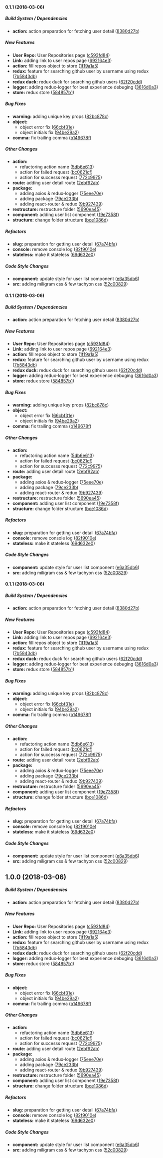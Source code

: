 #### 0.1.1 (2018-03-06)

##### Build System / Dependencies

* **action:**  action preparation for fetching user detail ([8380d27b](https://github.com/tagraha/software-seni/commit/8380d27b296f0597fae1f5da16394b4b3368dc8a))

##### New Features

* **User Repo:**  User Repositories page ([c593fd84](https://github.com/tagraha/software-seni/commit/c593fd847e50e372200fab2064ba7cd53b864aa2))
* **Link:**  adding link to user repos page ([692164e3](https://github.com/tagraha/software-seni/commit/692164e3f7fdde6cc1e919c5aec6f46b9262587f))
* **action:**  fill repos object to store ([1f19a1a5](https://github.com/tagraha/software-seni/commit/1f19a1a5a178ab53e62db553f84851da57a0be30))
* **redux:**  feature for searching github user by username using redux ([7b5843db](https://github.com/tagraha/software-seni/commit/7b5843db50414178c858f14ee0b110a42edea752))
* **redux duck:**  redux duck for searching github users ([62f20cdd](https://github.com/tagraha/software-seni/commit/62f20cdddb7f80e72340ded85cb603c173861298))
* **logger:**  adding redux-logger for best experience debuging ([3616d0a3](https://github.com/tagraha/software-seni/commit/3616d0a366a1cd98e674c03532f9841d952f6924))
* **store:**  redux store ([584857b1](https://github.com/tagraha/software-seni/commit/584857b1fec3bd463f951a65fdd98fa7eebf930a))

##### Bug Fixes

* **warning:**  adding unique key props ([82bc878c](https://github.com/tagraha/software-seni/commit/82bc878c4de86039c5c3994dfd99b67e856855af))
* **object:**
  *  object error fix ([66cbf31e](https://github.com/tagraha/software-seni/commit/66cbf31ed5b89608b173a8914b0637e3bd2cf0f1))
  *  object initials fix ([94be29a2](https://github.com/tagraha/software-seni/commit/94be29a2acbbc7d4ff72fd10797f266507c5bf9e))
* **comma:**  fix trailing comma ([b149678f](https://github.com/tagraha/software-seni/commit/b149678fd13773f196cdb491c1d81e211ba2e2d8))

##### Other Changes

* **action:**
  *  refactoring action name ([5db6e613](https://github.com/tagraha/software-seni/commit/5db6e613e84e33ba7e65f68499d46f7f6a481b30))
  *  action for failed request ([bc0621cf](https://github.com/tagraha/software-seni/commit/bc0621cf8662face29ae5eb5bff14fadb7874934))
  *  action for successs request ([772c9975](https://github.com/tagraha/software-seni/commit/772c9975434f82fde907780fb5524ef4f4f7fa49))
* **route:**  adding user detail route ([2ebf92ab](https://github.com/tagraha/software-seni/commit/2ebf92ab14fa94362af11d661de2569721612e81))
* **package:**
  *  adding axios & redux-logger ([75eee70e](https://github.com/tagraha/software-seni/commit/75eee70eed7d2672b73b53163708f718cb5c947c))
  *  adding package ([79ce233b](https://github.com/tagraha/software-seni/commit/79ce233ba3a927603eded34a46ce3a6864a5d95a))
  *  adding react-router & redux ([9b927439](https://github.com/tagraha/software-seni/commit/9b9274390c3e177a0af95b03a3ddcd6287905326))
* **restructure:**  restructure folder ([5690ea45](https://github.com/tagraha/software-seni/commit/5690ea45262f79b96e9a82aaf0ba7d7f723e3c8b))
* **component:**  adding user list component ([19e7358f](https://github.com/tagraha/software-seni/commit/19e7358f78509fec7ed11fcccd48d4823c2d6d82))
* **structure:**  change folder structure ([bce1086d](https://github.com/tagraha/software-seni/commit/bce1086dce897bdc4a5bfdcd4315e816685f756c))

##### Refactors

* **slug:**  preparation for getting user detail ([67a74bfa](https://github.com/tagraha/software-seni/commit/67a74bfa799030ac2a5a8206abb991376205ee03))
* **console:**  remove console log ([82f9010e](https://github.com/tagraha/software-seni/commit/82f9010e0477be6054ca4eced57a5c4c80d7d687))
* **stateless:**  make it stateless ([69d632e0](https://github.com/tagraha/software-seni/commit/69d632e07e80eb26528a9b07f5f1804169595828))

##### Code Style Changes

* **component:**  update style for user list component ([e6a35db6](https://github.com/tagraha/software-seni/commit/e6a35db67a2ba1cb470970890f245dd91051eaa3))
* **src:**  adding miligram css & few tachyon css ([52c00829](https://github.com/tagraha/software-seni/commit/52c00829e51fbab4ca2617af83f9bd08e4579d3d))

#### 0.1.1 (2018-03-06)

##### Build System / Dependencies

* **action:**  action preparation for fetching user detail ([8380d27b](https://github.com/tagraha/software-seni/commit/8380d27b296f0597fae1f5da16394b4b3368dc8a))

##### New Features

* **User Repo:**  User Repositories page ([c593fd84](https://github.com/tagraha/software-seni/commit/c593fd847e50e372200fab2064ba7cd53b864aa2))
* **Link:**  adding link to user repos page ([692164e3](https://github.com/tagraha/software-seni/commit/692164e3f7fdde6cc1e919c5aec6f46b9262587f))
* **action:**  fill repos object to store ([1f19a1a5](https://github.com/tagraha/software-seni/commit/1f19a1a5a178ab53e62db553f84851da57a0be30))
* **redux:**  feature for searching github user by username using redux ([7b5843db](https://github.com/tagraha/software-seni/commit/7b5843db50414178c858f14ee0b110a42edea752))
* **redux duck:**  redux duck for searching github users ([62f20cdd](https://github.com/tagraha/software-seni/commit/62f20cdddb7f80e72340ded85cb603c173861298))
* **logger:**  adding redux-logger for best experience debuging ([3616d0a3](https://github.com/tagraha/software-seni/commit/3616d0a366a1cd98e674c03532f9841d952f6924))
* **store:**  redux store ([584857b1](https://github.com/tagraha/software-seni/commit/584857b1fec3bd463f951a65fdd98fa7eebf930a))

##### Bug Fixes

* **warning:**  adding unique key props ([82bc878c](https://github.com/tagraha/software-seni/commit/82bc878c4de86039c5c3994dfd99b67e856855af))
* **object:**
  *  object error fix ([66cbf31e](https://github.com/tagraha/software-seni/commit/66cbf31ed5b89608b173a8914b0637e3bd2cf0f1))
  *  object initials fix ([94be29a2](https://github.com/tagraha/software-seni/commit/94be29a2acbbc7d4ff72fd10797f266507c5bf9e))
* **comma:**  fix trailing comma ([b149678f](https://github.com/tagraha/software-seni/commit/b149678fd13773f196cdb491c1d81e211ba2e2d8))

##### Other Changes

* **action:**
  *  refactoring action name ([5db6e613](https://github.com/tagraha/software-seni/commit/5db6e613e84e33ba7e65f68499d46f7f6a481b30))
  *  action for failed request ([bc0621cf](https://github.com/tagraha/software-seni/commit/bc0621cf8662face29ae5eb5bff14fadb7874934))
  *  action for successs request ([772c9975](https://github.com/tagraha/software-seni/commit/772c9975434f82fde907780fb5524ef4f4f7fa49))
* **route:**  adding user detail route ([2ebf92ab](https://github.com/tagraha/software-seni/commit/2ebf92ab14fa94362af11d661de2569721612e81))
* **package:**
  *  adding axios & redux-logger ([75eee70e](https://github.com/tagraha/software-seni/commit/75eee70eed7d2672b73b53163708f718cb5c947c))
  *  adding package ([79ce233b](https://github.com/tagraha/software-seni/commit/79ce233ba3a927603eded34a46ce3a6864a5d95a))
  *  adding react-router & redux ([9b927439](https://github.com/tagraha/software-seni/commit/9b9274390c3e177a0af95b03a3ddcd6287905326))
* **restructure:**  restructure folder ([5690ea45](https://github.com/tagraha/software-seni/commit/5690ea45262f79b96e9a82aaf0ba7d7f723e3c8b))
* **component:**  adding user list component ([19e7358f](https://github.com/tagraha/software-seni/commit/19e7358f78509fec7ed11fcccd48d4823c2d6d82))
* **structure:**  change folder structure ([bce1086d](https://github.com/tagraha/software-seni/commit/bce1086dce897bdc4a5bfdcd4315e816685f756c))

##### Refactors

* **slug:**  preparation for getting user detail ([67a74bfa](https://github.com/tagraha/software-seni/commit/67a74bfa799030ac2a5a8206abb991376205ee03))
* **console:**  remove console log ([82f9010e](https://github.com/tagraha/software-seni/commit/82f9010e0477be6054ca4eced57a5c4c80d7d687))
* **stateless:**  make it stateless ([69d632e0](https://github.com/tagraha/software-seni/commit/69d632e07e80eb26528a9b07f5f1804169595828))

##### Code Style Changes

* **component:**  update style for user list component ([e6a35db6](https://github.com/tagraha/software-seni/commit/e6a35db67a2ba1cb470970890f245dd91051eaa3))
* **src:**  adding miligram css & few tachyon css ([52c00829](https://github.com/tagraha/software-seni/commit/52c00829e51fbab4ca2617af83f9bd08e4579d3d))

#### 0.1.1 (2018-03-06)

##### Build System / Dependencies

* **action:**  action preparation for fetching user detail ([8380d27b](https://github.com/tagraha/software-seni/commit/8380d27b296f0597fae1f5da16394b4b3368dc8a))

##### New Features

* **User Repo:**  User Repositories page ([c593fd84](https://github.com/tagraha/software-seni/commit/c593fd847e50e372200fab2064ba7cd53b864aa2))
* **Link:**  adding link to user repos page ([692164e3](https://github.com/tagraha/software-seni/commit/692164e3f7fdde6cc1e919c5aec6f46b9262587f))
* **action:**  fill repos object to store ([1f19a1a5](https://github.com/tagraha/software-seni/commit/1f19a1a5a178ab53e62db553f84851da57a0be30))
* **redux:**  feature for searching github user by username using redux ([7b5843db](https://github.com/tagraha/software-seni/commit/7b5843db50414178c858f14ee0b110a42edea752))
* **redux duck:**  redux duck for searching github users ([62f20cdd](https://github.com/tagraha/software-seni/commit/62f20cdddb7f80e72340ded85cb603c173861298))
* **logger:**  adding redux-logger for best experience debuging ([3616d0a3](https://github.com/tagraha/software-seni/commit/3616d0a366a1cd98e674c03532f9841d952f6924))
* **store:**  redux store ([584857b1](https://github.com/tagraha/software-seni/commit/584857b1fec3bd463f951a65fdd98fa7eebf930a))

##### Bug Fixes

* **warning:**  adding unique key props ([82bc878c](https://github.com/tagraha/software-seni/commit/82bc878c4de86039c5c3994dfd99b67e856855af))
* **object:**
  *  object error fix ([66cbf31e](https://github.com/tagraha/software-seni/commit/66cbf31ed5b89608b173a8914b0637e3bd2cf0f1))
  *  object initials fix ([94be29a2](https://github.com/tagraha/software-seni/commit/94be29a2acbbc7d4ff72fd10797f266507c5bf9e))
* **comma:**  fix trailing comma ([b149678f](https://github.com/tagraha/software-seni/commit/b149678fd13773f196cdb491c1d81e211ba2e2d8))

##### Other Changes

* **action:**
  *  refactoring action name ([5db6e613](https://github.com/tagraha/software-seni/commit/5db6e613e84e33ba7e65f68499d46f7f6a481b30))
  *  action for failed request ([bc0621cf](https://github.com/tagraha/software-seni/commit/bc0621cf8662face29ae5eb5bff14fadb7874934))
  *  action for successs request ([772c9975](https://github.com/tagraha/software-seni/commit/772c9975434f82fde907780fb5524ef4f4f7fa49))
* **route:**  adding user detail route ([2ebf92ab](https://github.com/tagraha/software-seni/commit/2ebf92ab14fa94362af11d661de2569721612e81))
* **package:**
  *  adding axios & redux-logger ([75eee70e](https://github.com/tagraha/software-seni/commit/75eee70eed7d2672b73b53163708f718cb5c947c))
  *  adding package ([79ce233b](https://github.com/tagraha/software-seni/commit/79ce233ba3a927603eded34a46ce3a6864a5d95a))
  *  adding react-router & redux ([9b927439](https://github.com/tagraha/software-seni/commit/9b9274390c3e177a0af95b03a3ddcd6287905326))
* **restructure:**  restructure folder ([5690ea45](https://github.com/tagraha/software-seni/commit/5690ea45262f79b96e9a82aaf0ba7d7f723e3c8b))
* **component:**  adding user list component ([19e7358f](https://github.com/tagraha/software-seni/commit/19e7358f78509fec7ed11fcccd48d4823c2d6d82))
* **structure:**  change folder structure ([bce1086d](https://github.com/tagraha/software-seni/commit/bce1086dce897bdc4a5bfdcd4315e816685f756c))

##### Refactors

* **slug:**  preparation for getting user detail ([67a74bfa](https://github.com/tagraha/software-seni/commit/67a74bfa799030ac2a5a8206abb991376205ee03))
* **console:**  remove console log ([82f9010e](https://github.com/tagraha/software-seni/commit/82f9010e0477be6054ca4eced57a5c4c80d7d687))
* **stateless:**  make it stateless ([69d632e0](https://github.com/tagraha/software-seni/commit/69d632e07e80eb26528a9b07f5f1804169595828))

##### Code Style Changes

* **component:**  update style for user list component ([e6a35db6](https://github.com/tagraha/software-seni/commit/e6a35db67a2ba1cb470970890f245dd91051eaa3))
* **src:**  adding miligram css & few tachyon css ([52c00829](https://github.com/tagraha/software-seni/commit/52c00829e51fbab4ca2617af83f9bd08e4579d3d))

## 1.0.0 (2018-03-06)

##### Build System / Dependencies

* **action:**  action preparation for fetching user detail ([8380d27b](https://github.com/tagraha/software-seni/commit/8380d27b296f0597fae1f5da16394b4b3368dc8a))

##### New Features

* **User Repo:**  User Repositories page ([c593fd84](https://github.com/tagraha/software-seni/commit/c593fd847e50e372200fab2064ba7cd53b864aa2))
* **Link:**  adding link to user repos page ([692164e3](https://github.com/tagraha/software-seni/commit/692164e3f7fdde6cc1e919c5aec6f46b9262587f))
* **action:**  fill repos object to store ([1f19a1a5](https://github.com/tagraha/software-seni/commit/1f19a1a5a178ab53e62db553f84851da57a0be30))
* **redux:**  feature for searching github user by username using redux ([7b5843db](https://github.com/tagraha/software-seni/commit/7b5843db50414178c858f14ee0b110a42edea752))
* **redux duck:**  redux duck for searching github users ([62f20cdd](https://github.com/tagraha/software-seni/commit/62f20cdddb7f80e72340ded85cb603c173861298))
* **logger:**  adding redux-logger for best experience debuging ([3616d0a3](https://github.com/tagraha/software-seni/commit/3616d0a366a1cd98e674c03532f9841d952f6924))
* **store:**  redux store ([584857b1](https://github.com/tagraha/software-seni/commit/584857b1fec3bd463f951a65fdd98fa7eebf930a))

##### Bug Fixes

* **object:**
  *  object error fix ([66cbf31e](https://github.com/tagraha/software-seni/commit/66cbf31ed5b89608b173a8914b0637e3bd2cf0f1))
  *  object initials fix ([94be29a2](https://github.com/tagraha/software-seni/commit/94be29a2acbbc7d4ff72fd10797f266507c5bf9e))
* **comma:**  fix trailing comma ([b149678f](https://github.com/tagraha/software-seni/commit/b149678fd13773f196cdb491c1d81e211ba2e2d8))

##### Other Changes

* **action:**
  *  refactoring action name ([5db6e613](https://github.com/tagraha/software-seni/commit/5db6e613e84e33ba7e65f68499d46f7f6a481b30))
  *  action for failed request ([bc0621cf](https://github.com/tagraha/software-seni/commit/bc0621cf8662face29ae5eb5bff14fadb7874934))
  *  action for successs request ([772c9975](https://github.com/tagraha/software-seni/commit/772c9975434f82fde907780fb5524ef4f4f7fa49))
* **route:**  adding user detail route ([2ebf92ab](https://github.com/tagraha/software-seni/commit/2ebf92ab14fa94362af11d661de2569721612e81))
* **package:**
  *  adding axios & redux-logger ([75eee70e](https://github.com/tagraha/software-seni/commit/75eee70eed7d2672b73b53163708f718cb5c947c))
  *  adding package ([79ce233b](https://github.com/tagraha/software-seni/commit/79ce233ba3a927603eded34a46ce3a6864a5d95a))
  *  adding react-router & redux ([9b927439](https://github.com/tagraha/software-seni/commit/9b9274390c3e177a0af95b03a3ddcd6287905326))
* **restructure:**  restructure folder ([5690ea45](https://github.com/tagraha/software-seni/commit/5690ea45262f79b96e9a82aaf0ba7d7f723e3c8b))
* **component:**  adding user list component ([19e7358f](https://github.com/tagraha/software-seni/commit/19e7358f78509fec7ed11fcccd48d4823c2d6d82))
* **structure:**  change folder structure ([bce1086d](https://github.com/tagraha/software-seni/commit/bce1086dce897bdc4a5bfdcd4315e816685f756c))

##### Refactors

* **slug:**  preparation for getting user detail ([67a74bfa](https://github.com/tagraha/software-seni/commit/67a74bfa799030ac2a5a8206abb991376205ee03))
* **console:**  remove console log ([82f9010e](https://github.com/tagraha/software-seni/commit/82f9010e0477be6054ca4eced57a5c4c80d7d687))
* **stateless:**  make it stateless ([69d632e0](https://github.com/tagraha/software-seni/commit/69d632e07e80eb26528a9b07f5f1804169595828))

##### Code Style Changes

* **component:**  update style for user list component ([e6a35db6](https://github.com/tagraha/software-seni/commit/e6a35db67a2ba1cb470970890f245dd91051eaa3))
* **src:**  adding miligram css & few tachyon css ([52c00829](https://github.com/tagraha/software-seni/commit/52c00829e51fbab4ca2617af83f9bd08e4579d3d))

